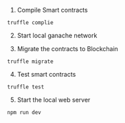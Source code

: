 1. Compile Smart contracts

`truffle complie`

2. Start local ganache network

3. Migrate the contracts to Blockchain

`truffle migrate`

4. Test smart contracts

`truffle test`

5. Start the local web server

`npm run dev`
